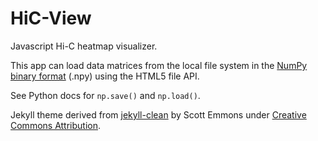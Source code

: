 # HiC-View #

Javascript Hi-C heatmap visualizer.

This app can load data matrices from the local file system in the [NumPy binary format](https://github.com/numpy/numpy/blob/master/doc/neps/npy-format.rst) (.npy) using the HTML5 file API.

See Python docs for `np.save()` and `np.load()`.

Jekyll theme derived from [jekyll-clean](https://github.com/scotte/jekyll-clean) by Scott Emmons under [Creative Commons Attribution](http://creativecommons.org/licenses/by/4.0/).
